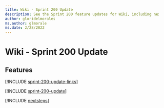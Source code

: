 ```yaml
---
title: Wiki - Sprint 200 Update
description: See the Sprint 200 feature updates for Wiki, including next steps.
author: gloridelmorales
ms.author: glmorale
ms.date: 2/28/2022
---
```


# Wiki - Sprint 200 Update

## Features

[!INCLUDE [sprint-200-update-links](../includes/wiki/sprint-200-update-links.md)]

[!INCLUDE [sprint-200-update](../includes/wiki/sprint-200-update.md)]

[!INCLUDE [nextsteps](../includes/nextsteps.md)]
